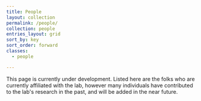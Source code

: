 ```yaml
---
title: People
layout: collection
permalink: /people/
collection: people
entries_layout: grid
sort_by: key
sort_order: forward
classes:
  - people

---
```


This page is currently under development. Listed here are the folks who are currently affiliated with the lab, however many individuals have contributed to the lab's research in the past, and will be added in the near future. 